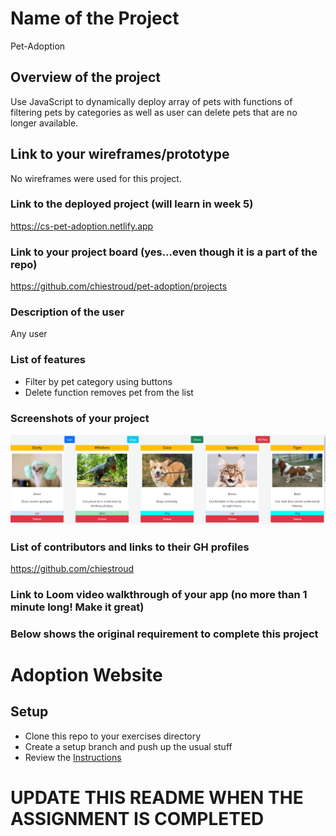 # Name of the Project
Pet-Adoption

## Overview of the project
Use JavaScript to dynamically deploy array of pets with functions of filtering pets by categories as well as user can delete pets that are no longer available.

## Link to your wireframes/prototype
No wireframes were used for this project.

### Link to the deployed project (will learn in week 5)
<https://cs-pet-adoption.netlify.app>

### Link to your project board (yes...even though it is a part of the repo)
<https://github.com/chiestroud/pet-adoption/projects>

### Description of the user
Any user

### List of features
* Filter by pet category using buttons
* Delete function removes pet from the list

### Screenshots of your project
![Screenshot](petAdoption.png)

### List of contributors and links to their GH profiles
<https://github.com/chiestroud>

### Link to Loom video walkthrough of your app (no more than 1 minute long! Make it great)





### Below shows the original requirement to complete this project


# Adoption Website

## Setup
* Clone this repo to your exercises directory
* Create a setup branch and push up the usual stuff
* Review the [Instructions](instructions.md)

# UPDATE THIS README WHEN THE ASSIGNMENT IS COMPLETED
